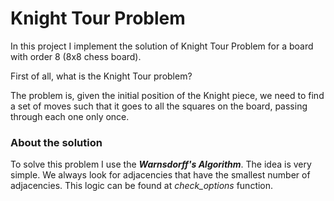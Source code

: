 # Knight Tour Problem

In this project I implement the solution of Knight Tour Problem for a board with order 8 (8x8 chess board).  

First of all, what is the Knight Tour problem?  

The problem is, given the initial position of the Knight piece, we need to find a set of moves such that it goes to all the squares on the board, passing through each one only once.  

### About the solution

To solve this problem I use the ***Warnsdorff's Algorithm***. The idea is very simple. We always look for adjacencies that have the smallest number of adjacencies. This logic can be found at *check_options* function.
